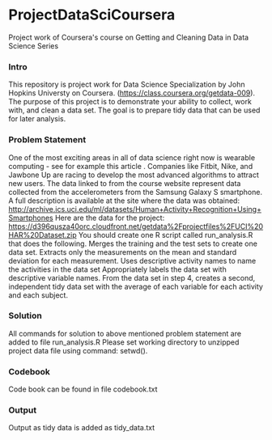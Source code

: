 ProjectDataSciCoursera
======================

Project work of Coursera's course on Getting and Cleaning Data in Data Science Series

### Intro
This repository is project work for Data Science Specialization by John Hopkins Universty on Coursera. (https://class.coursera.org/getdata-009).
The purpose of this project is to demonstrate your ability to collect, work with, and clean a data set. The goal is to prepare tidy data that can be used for later analysis. 

### Problem Statement
One of the most exciting areas in all of data science right now is wearable computing - see for example this article . Companies like Fitbit, Nike, and Jawbone Up are racing to develop the most advanced algorithms to attract new users. The data linked to from the course website represent data collected from the accelerometers from the Samsung Galaxy S smartphone. A full description is available at the site where the data was obtained: 
http://archive.ics.uci.edu/ml/datasets/Human+Activity+Recognition+Using+Smartphones 
Here are the data for the project: 
https://d396qusza40orc.cloudfront.net/getdata%2Fprojectfiles%2FUCI%20HAR%20Dataset.zip 
 You should create one R script called run_analysis.R that does the following. 
Merges the training and the test sets to create one data set.
Extracts only the measurements on the mean and standard deviation for each measurement. 
Uses descriptive activity names to name the activities in the data set
Appropriately labels the data set with descriptive variable names. 
From the data set in step 4, creates a second, independent tidy data set with the average of each variable for each activity and each subject.

### Solution 
All commands for solution to above mentioned problem statement are added to file run_analysis.R
Please set working directory to unzipped project data file using command: setwd(). 

### Codebook
Code book can be found in file codebook.txt

### Output
Output as tidy data is added as tidy_data.txt



